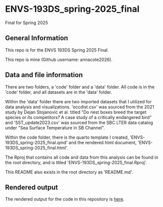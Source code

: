 # ENVS-193DS_spring-2025_final
Final for Spring 2025

## General Information

This repo is for the ENVS 193DS Spring 2025 Final.

This repo is mine (Github username: annacote2026).

## Data and file information

There are two folders, a 'code' folder and a 'data' folder. All code is in the 'code' folder, and all datasets are in the 'data' folder.

Within the 'data' folder there are two imported datasets that I utilized for data analysis and visualizations. 'occdist.csv' was sourced from the 2021 study by Dejan Stojanovic et al. titled "Do nest boxes breed the target species or its competitors? A case study of a critically endangered bird" and 'SST_update2023.csv' was sourced from the SBC LTER data catalog under "Sea Surface Temperature in SB Channel".

Within the code folder, there is the quarto template I created, 'ENVS-193DS_spring-2025_final.qmd' and the rendered html document, 'ENVS-193DS_spring-2025_final.html'.

The Rproj that contains all code and data from this analysis can be found in the root directory, and is titled 'ENVS-193DS_spring-2025_final.Rproj'.

This README also exists in the root directory as 'README.md'.

## Rendered output

The rendered output for the code in this repository is [here](https://annacote2026.github.io/ENVS-193DS_spring-2025_final/code/ES193Final.html).